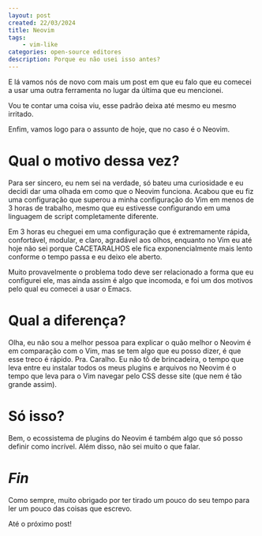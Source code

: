 ```yaml
---
layout: post
created: 22/03/2024
title: Neovim
tags:
    - vim-like
categories: open-source editores
description: Porque eu não usei isso antes?
---
```

<p>E lá vamos nós de novo com mais um post em que eu falo que eu comecei a usar
uma outra ferramenta no lugar da última que eu mencionei.</p> <p>Vou te contar
uma coisa viu, esse padrão deixa até mesmo eu mesmo irritado.</p> <p>Enfim,
vamos logo para o assunto de hoje, que no caso é o Neovim.</p> <h1>Qual o
  motivo dessa vez?</h1> <p>Para ser sincero, eu nem sei na verdade, só bateu
uma curiosidade e eu decidi dar uma olhada em como que o Neovim funciona.
Acabou que eu fiz uma configuração que superou a minha configuração do Vim em
menos de 3 horas de trabalho, mesmo que eu estivesse configurando em uma
linguagem de script completamente diferente.</p> <p>Em 3 horas eu cheguei em
uma configuração que é extremamente rápida, confortável, modular, e claro,
agradável aos olhos, enquanto no Vim eu até hoje não sei porque CACETARALHOS
ele fica exponencialmente mais lento conforme o tempo passa e eu deixo ele
aberto.</p> <p>Muito provavelmente o problema todo deve ser relacionado a forma
que eu configurei ele, mas ainda assim é algo que incomoda, e foi um dos
motivos pelo qual eu comecei a usar o Emacs.</p> <h1>Qual a diferença?</h1>
<p>Olha, eu não sou a melhor pessoa para explicar o quão melhor o Neovim é em
comparação com o Vim, mas se tem algo que eu posso dizer, é que esse treco é
rápido. Pra. Caralho. Eu não tô de brincadeira, o tempo que leva entre eu
instalar todos os meus plugins e arquivos no Neovim é o tempo que leva para o
Vim navegar pelo CSS desse site (que nem é tão grande assim).</p> <h1>Só
isso?</h1> <p>Bem, o ecossistema de plugins do Neovim é também algo que só
posso definir como incrível. Além disso, não sei muito o que falar.</p>
<h1><em>Fin</em></h1> <p>Como sempre, muito obrigado por ter tirado um pouco do
seu tempo para ler um pouco das coisas que escrevo.</p> <p>Até o próximo
post!</p>

